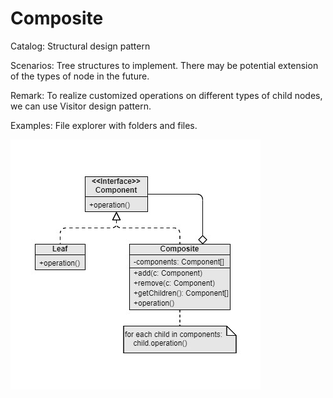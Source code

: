 Composite
===
Catalog: Structural design pattern

Scenarios: Tree structures to implement. There may be potential extension of the types of node in the future.

Remark: To realize customized operations on different types of child nodes, we can use Visitor design pattern.

Examples: File explorer with folders and files.

![UML](UML.jpg)
